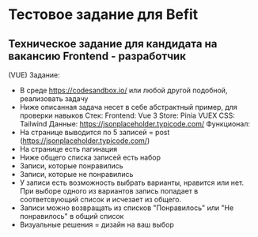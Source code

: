 # Тестовое задание для Befit

## Техническое задание для кандидата на вакансию Frontend - разработчик

(VUE)
Задание:

- В среде https://codesandbox.io/ или любой другой подобной, реализовать задачу
- Ниже описанная задача несет в себе абстрактный пример, для проверки навыков
  Стек:
  Frontend: Vue 3
  Store: Pinia VUEX
  CSS: Tailwind
  Данные: https://jsonplaceholder.typicode.com/
  Функционал:
- На странице выводится по 5 записей = post (https://jsonplaceholder.typicode.com/)
- На странице есть пагинация
- Ниже общего списка записей есть набор
- Записи, которые понравились
- Записи, которые не понравились
- У записи есть возможность выбрать варианты, нравится или нет. При выборе
  одного из вариантов запись попадает в соответсвующий список и исчезает из
  общего.
- Записи можно возвращать из списков "Понравилось" или "Не понравилось" в
  общий список
- Визуальные решения = дизайн на ваш выбор
